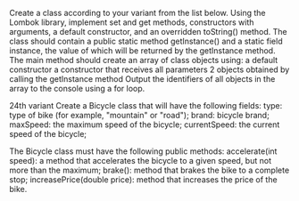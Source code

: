 
Create a class according to your variant from the list below.
Using the Lombok library, implement set and get methods, constructors with arguments, a default constructor, and an overridden toString() method.
The class should contain a public static method getInstance() and a static field instance, the value of which will be returned by the getInstance method.
The main method should create an array of class objects using:
	a default constructor
	a constructor that receives all parameters
	2 objects obtained by calling the getInstance method
Output the identifiers of all objects in the array to the console using a for loop.

24th variant 
Create a Bicycle class that will have the following fields:
type: type of bike (for example, "mountain" or "road");
brand: bicycle brand;
maxSpeed: the maximum speed of the bicycle;
currentSpeed: the current speed of the bicycle;

The Bicycle class must have the following public methods:
accelerate(int speed): a method that accelerates the bicycle to a given speed, but not more than the maximum;
brake(): method that brakes the bike to a complete stop;
increasePrice(double price): method that increases the price of the bike.